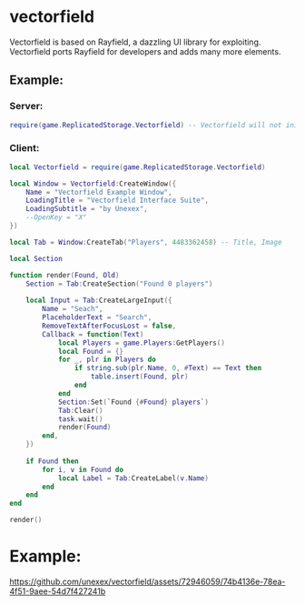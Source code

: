 # vectorfield
Vectorfield is based on Rayfield, a dazzling UI library for exploiting. Vectorfield ports Rayfield for developers and adds many more elements.

## Example:
### Server:
```lua
require(game.ReplicatedStorage.Vectorfield) -- Vectorfield will not initialize until imported by server.
```
### Client:
```lua
local Vectorfield = require(game.ReplicatedStorage.Vectorfield)

local Window = Vectorfield:CreateWindow({
	Name = "Vectorfield Example Window",
	LoadingTitle = "Vectorfield Interface Suite",
	LoadingSubtitle = "by Unexex",
	--OpenKey = "X"
})

local Tab = Window:CreateTab("Players", 4483362458) -- Title, Image

local Section

function render(Found, Old)
	Section = Tab:CreateSection("Found 0 players")
	
	local Input = Tab:CreateLargeInput({
		Name = "Seach",
		PlaceholderText = "Search",
		RemoveTextAfterFocusLost = false,
		Callback = function(Text)
			local Players = game.Players:GetPlayers()
			local Found = {}
			for _, plr in Players do
				if string.sub(plr.Name, 0, #Text) == Text then
					table.insert(Found, plr)
				end
			end
			Section:Set(`Found {#Found} players`)
			Tab:Clear()
			task.wait()
			render(Found)
		end,
	})
	
	if Found then
		for i, v in Found do
			local Label = Tab:CreateLabel(v.Name)
		end
	end
end

render()
```
# Example:
https://github.com/unexex/vectorfield/assets/72946059/74b4136e-78ea-4f51-9aee-54d7f427241b

